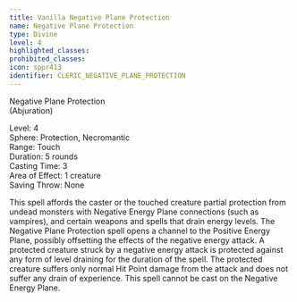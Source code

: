```yaml
---
title: Vanilla Negative Plane Protection
name: Negative Plane Protection
type: Divine
level: 4
highlighted_classes: 
prohibited_classes: 
icon: sppr413
identifier: CLERIC_NEGATIVE_PLANE_PROTECTION
---
```

Negative Plane Protection  
(Abjuration)  
  
Level: 4  
Sphere: Protection, Necromantic  
Range: Touch  
Duration: 5 rounds  
Casting Time: 3  
Area of Effect: 1 creature  
Saving Throw: None  
  
This spell affords the caster or the touched creature partial protection from undead monsters with Negative Energy Plane connections (such as vampires), and certain weapons and spells that drain energy levels. The Negative Plane Protection spell opens a channel to the Positive Energy Plane, possibly offsetting the effects of the negative energy attack. A protected creature struck by a negative energy attack is protected against any form of level draining for the duration of the spell. The protected creature suffers only normal Hit Point damage from the attack and does not suffer any drain of experience. This spell cannot be cast on the Negative Energy Plane.  
